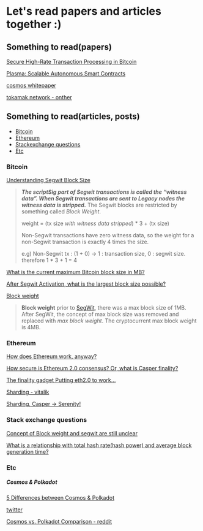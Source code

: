 # Let's read papers and articles together :)

## Something to read(papers)

[Secure High-Rate Transaction Processing in Bitcoin](https://fc15.ifca.ai/preproceedings/paper_30.pdf)

[Plasma:  Scalable Autonomous Smart Contracts](https://plasma.io/plasma.pdf)

[cosmos whitepaper](https://cosmos.network/cosmos-whitepaper.pdf)

[tokamak network - onther](http://tokamak.network/)



## Something to read(articles, posts)

- [Bitcoin](#bitcoin)
- [Ethereum](#ethereum)
- [Stackexchange questions](#stack-exchange-questions)
- [Etc](#etc)

### Bitcoin

[Understanding Segwit Block Size](https://medium.com/@jimmysong/understanding-segwit-block-size-fd901b87c9d4)

> ***The scriptSig part of Segwit transactions is called the “witness data”. When Segwit transactions are sent to Legacy nodes the witness data is stripped.*** The Segwit blocks are restricted by something called *Block Weight*. 
>
> weight = (tx size *with witness data stripped*) * 3 + (tx size)
>
> Non-Segwit transactions have zero witness data, so the weight for a non-Segwit transaction is exactly 4 times the size.
>
> e.g) Non-Segwit tx : (1 + 0) -> 1 : transaction size, 0 : segwit size. therefore 1 * 3 + 1 = 4

[What is the current maximum Bitcoin block size in MB?](https://bitcoin.stackexchange.com/questions/69468/what-is-the-current-maximum-bitcoin-block-size-in-mb)

[After Segwit Activation, what is the largest block size possible?](https://bitcoin.stackexchange.com/questions/54948/after-segwit-activation-what-is-the-largest-block-size-possible)

[Block weight](https://en.bitcoinwiki.org/wiki/Block_weight)

> **Block weight** prior to [SegWit](https://en.bitcoinwiki.org/wiki/SegWit), there was a max block size of 1MB. After SegWit, the concept of max block size was removed and replaced with *max block weight*. The cryptocurrent max block weight is 4MB.

### Ethereum

[How does Ethereum work, anyway?](https://medium.com/@preethikasireddy/how-does-ethereum-work-anyway-22d1df506369)

[How secure is Ethereum 2.0 consensus? Or, what is Casper finality?](https://medium.com/@ralexstokes/how-secure-is-ethereum-2-0-consensus-41523a59f270)

[The finality gadget Putting eth2.0 to work…](https://medium.com/@ralexstokes/the-finality-gadget-2bf608529e50)

[Sharding - vitalik](https://vitalik.ca/files/Ithaca201807_Sharding.pdf)

[Sharding, Casper → Serenity!](https://medium.com/onther-tech/sharding-casper-serenity-e25dec162845)

### Stack exchange questions

[Concept of Block weight and segwit are still unclear](https://bitcoin.stackexchange.com/questions/87970/concept-of-block-weight-and-segwit-are-still-unclear)

[What is a relationship with total hash rate(hash power) and average block generation time?](https://bitcoin.stackexchange.com/questions/87971/what-is-a-relationship-with-total-hash-ratehash-power-and-average-block-genera)

### Etc

##### Cosmos & Polkadot

[5 Differences between Cosmos & Polkadot](https://medium.com/@juliankoh/5-differences-between-cosmos-polkadot-67f09535594b)

[twitter](https://twitter.com/web3jp/status/1113440485698179072?s=19)

[Cosmos vs. Polkadot Comparison - reddit](https://www.reddit.com/r/dot/comments/b8tw3g/cosmos_vs_polkadot_comparison/?utm_source=share&utm_medium=ios_app)